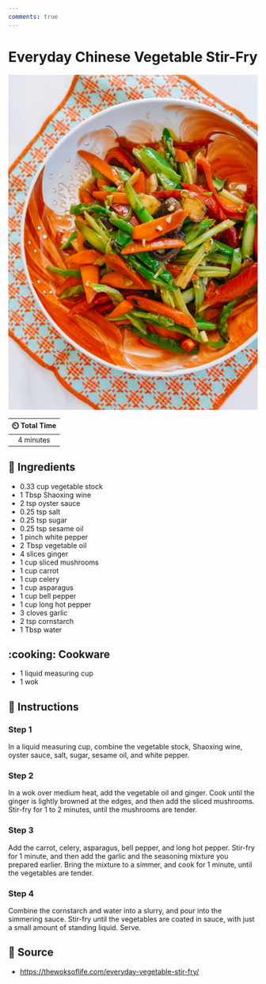 ```yaml
---
comments: true
---
```

# Everyday Chinese Vegetable Stir-Fry

![Everyday Chinese Vegetable Stir-Fry](../assets/images/everyday-chinese-vegetable-stir-fry.jpg)

| :timer_clock: Total Time |
|:-----------------------: |
| 4 minutes |

## :salt: Ingredients

- 0.33 cup vegetable stock
- 1 Tbsp Shaoxing wine
- 2 tsp oyster sauce
- 0.25 tsp salt
- 0.25 tsp sugar
- 0.25 tsp sesame oil
- 1 pinch white pepper
- 2 Tbsp vegetable oil
- 4 slices ginger
- 1 cup sliced mushrooms
- 1 cup carrot
- 1 cup celery
- 1 cup asparagus
- 1 cup bell pepper
- 1 cup long hot pepper
- 3 cloves garlic
- 2 tsp cornstarch
- 1 Tbsp water

## :cooking: Cookware

- 1 liquid measuring cup
- 1 wok

## :pencil: Instructions

### Step 1

In a liquid measuring cup, combine the vegetable stock, Shaoxing wine, oyster sauce, salt, sugar, sesame oil, and white
pepper.

### Step 2

In a wok over medium heat, add the vegetable oil and ginger. Cook until the ginger is lightly browned at the edges, and
then add the sliced mushrooms. Stir-fry for 1 to 2 minutes, until the mushrooms are tender.

### Step 3

Add the carrot, celery, asparagus, bell pepper, and long hot pepper. Stir-fry for 1 minute, and then add the garlic and
the seasoning mixture you prepared earlier. Bring the mixture to a simmer, and cook for 1 minute, until the vegetables
are tender.

### Step 4

Combine the cornstarch and water into a slurry, and pour into the simmering sauce. Stir-fry until the vegetables are
coated in sauce, with just a small amount of standing liquid. Serve.

## :link: Source

- <https://thewoksoflife.com/everyday-vegetable-stir-fry/>
